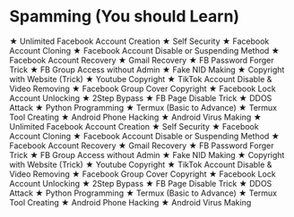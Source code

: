 # Spamming (You should Learn)
★ Unlimited Facebook Account Creation
★ Self Security
★ Facebook Account Cloning
★ Facebook Account Disable or Suspending Method
★ Facebook Account Recovery 
★ Gmail Recovery
★ FB Password Forger Trick
★ FB Group Access without Admin
★ Fake NID Making
★ Copyright with Website (Trick)
★ Youtube Copyright 
★ TikTok Account Disable & Video Removing
★ Facebook Group Cover Copyright 
★ Facebook Lock Account Unlocking 
★ 2Step Bypass
★ FB Page Disable Trick
★ DDOS Attack
★ Python Programming 
★ Termux (Basic to Advance) 
★ Termux Tool Creating
★ Android Phone Hacking
★ Android Virus Making 
★ Unlimited Facebook Account Creation
★ Self Security
★ Facebook Account Cloning
★ Facebook Account Disable or Suspending Method
★ Facebook Account Recovery
★ Gmail Recovery
★ FB Password Forger Trick
★ FB Group Access without Admin
★ Fake NID Making
★ Copyright with Website (Trick)
★ Youtube Copyright 
★ TikTok Account Disable & Video Removing
★ Facebook Group Cover Copyright 
★ Facebook Lock Account Unlocking 
★ 2Step Bypass
★ FB Page Disable Trick
★ DDOS Attack
★ Python Programming 
★ Termux (Basic to Advance) 
★ Termux Tool Creating
★ Android Phone Hacking
★ Android Virus Making 

